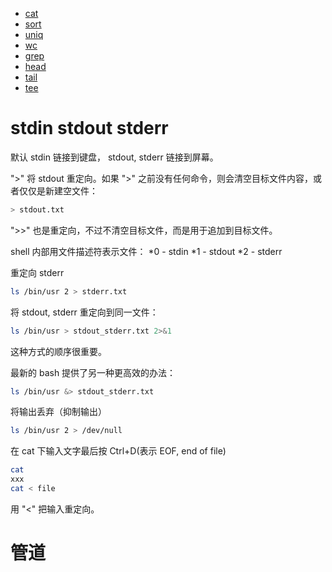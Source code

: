 * [cat](/Shell/cat.md)
* [sort](/Shell/sort.md)
* [uniq](/Shell/uniq.md)
* [wc](/Shell/wc.md)
* [grep](/Shell/grep.md)
* [head](/Shell/head.md)
* [tail](/Shell/tail.md)
* [tee](/Shell/tee.md)


# stdin stdout stderr
默认 stdin 链接到键盘， stdout, stderr 链接到屏幕。


">" 将 stdout 重定向。如果 ">" 之前没有任何命令，则会清空目标文件内容，或者仅仅是新建空文件：
```bash
> stdout.txt
```


">>" 也是重定向，不过不清空目标文件，而是用于追加到目标文件。


shell 内部用文件描述符表示文件：
*0 - stdin
*1 - stdout
*2 - stderr


重定向 stderr
```bash
ls /bin/usr 2 > stderr.txt
```


将 stdout, stderr 重定向到同一文件：
```bash
ls /bin/usr > stdout_stderr.txt 2>&1
```
这种方式的顺序很重要。


最新的 bash 提供了另一种更高效的办法：
```bash
ls /bin/usr &> stdout_stderr.txt
```


将输出丢弃（抑制输出）
```bash
ls /bin/usr 2 > /dev/null
```


在 cat 下输入文字最后按 Ctrl+D(表示 EOF, end of file)
```bash
cat
xxx
cat < file
```


用 "&lt;" 把输入重定向。


# 管道
